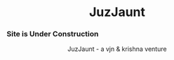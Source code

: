---
---
<h1 align="center">
JuzJaunt
</h1>

### Site is Under Construction

<footer align="center">
JuzJaunt - a vjn & krishna venture
</footer>
